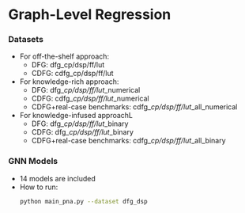 # Graph-Level Regression

### Datasets
* For off-the-shelf approach:
  * DFG: dfg_cp/dsp/ff/lut
  * CDFG: cdfg_cp/dsp/ff/lut
* For knowledge-rich approach:
  * DFG: dfg_*cp/dsp/ff/lut*_numerical
  * CDFG: cdfg_*cp/dsp/ff/lut*_numerical
  * CDFG+real-case benchmarks: cdfg_*cp/dsp/ff/lut*_all_numerical
* For knowledge-infused approachL
  * DFG: dfg_*cp/dsp/ff/lut*_binary
  * CDFG: dfg_*cp/dsp/ff/lut*_binary
  * CDFG+real-case benchmarks: cdfg_*cp/dsp/ff/lut*_all_binary

### GNN Models
* 14 models are included
* How to run:
  ```sh 
  python main_pna.py --dataset dfg_dsp
  ```
